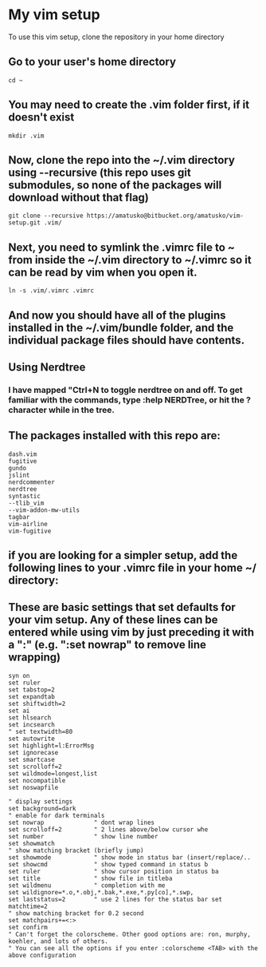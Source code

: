# My vim setup

To use this vim setup, clone the repository in your home directory 

## Go to your user's home directory
```
cd ~
```

## You may need to create the .vim folder first, if it doesn't exist
```
mkdir .vim
```
## Now, clone the repo into the ~/.vim directory using --recursive (this repo uses git submodules, so none of the packages will download without that flag)
```
git clone --recursive https://amatusko@bitbucket.org/amatusko/vim-setup.git .vim/
```
## Next, you need to symlink the .vimrc file to ~ from inside the ~/.vim directory to ~/.vimrc so it can be read by vim when you open it.
```
ln -s .vim/.vimrc .vimrc
```
## And now you should have all of the plugins installed in the ~/.vim/bundle folder, and the individual package files should have contents.

## Using Nerdtree
### I have mapped "Ctrl+N to toggle nerdtree on and off. To get familiar with the commands, type :help NERDTree, or hit the ? character while in the tree.

## The packages installed with this repo are:
```
dash.vim  
fugitive  
gundo   
jslint  
nerdcommenter
nerdtree  
syntastic  
--tlib_vim
--vim-addon-mw-utils
tagbar     
vim-airline
vim-fugitive
```
## if you are looking for a simpler setup, add the following lines to your .vimrc file in your home ~/ directory:
## These are basic settings that set defaults for your vim setup. Any of these lines can be entered while using vim by just preceding it with a ":" (e.g. ":set nowrap" to remove line wrapping)
```
syn on
set ruler
set tabstop=2
set expandtab
set shiftwidth=2
set ai
set hlsearch
set incsearch
" set textwidth=80
set autowrite
set highlight=l:ErrorMsg
set ignorecase
set smartcase
set scrolloff=2
set wildmode=longest,list
set nocompatible
set noswapfile

" display settings
set background=dark
" enable for dark terminals
set nowrap              " dont wrap lines 
set scrolloff=2         " 2 lines above/below cursor whe
set number              " show line number
set showmatch
" show matching bracket (briefly jump)
set showmode            " show mode in status bar (insert/replace/..
set showcmd             " show typed command in status b
set ruler               " show cursor position in status ba
set title               " show file in titleba
set wildmenu            " completion with me
set wildignore=*.o,*.obj,*.bak,*.exe,*.py[co],*.swp,
set laststatus=2        " use 2 lines for the status bar set matchtime=2      
" show matching bracket for 0.2 second
set matchpairs+=<:>
set confirm
" Can't forget the colorscheme. Other good options are: ron, murphy, koehler, and lots of others.
" You can see all the options if you enter :colorscheme <TAB> with the above configuration
```
